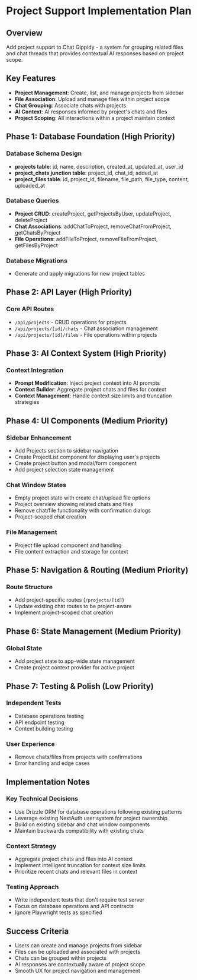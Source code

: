 # Project Support Implementation Plan

## Overview
Add project support to Chat Gippidy - a system for grouping related files and chat threads that provides contextual AI responses based on project scope.

## Key Features
- **Project Management**: Create, list, and manage projects from sidebar
- **File Association**: Upload and manage files within project scope
- **Chat Grouping**: Associate chats with projects
- **AI Context**: AI responses informed by project's chats and files
- **Project Scoping**: All interactions within a project maintain context

## Phase 1: Database Foundation (High Priority)

### Database Schema Design
- **projects table**: id, name, description, created_at, updated_at, user_id
- **project_chats junction table**: project_id, chat_id, added_at
- **project_files table**: id, project_id, filename, file_path, file_type, content, uploaded_at

### Database Queries
- **Project CRUD**: createProject, getProjectsByUser, updateProject, deleteProject
- **Chat Associations**: addChatToProject, removeChatFromProject, getChatsByProject
- **File Operations**: addFileToProject, removeFileFromProject, getFilesByProject

### Database Migrations
- Generate and apply migrations for new project tables

## Phase 2: API Layer (High Priority)

### Core API Routes
- `/api/projects` - CRUD operations for projects
- `/api/projects/[id]/chats` - Chat association management
- `/api/projects/[id]/files` - File operations within projects

## Phase 3: AI Context System (High Priority)

### Context Integration
- **Prompt Modification**: Inject project context into AI prompts
- **Context Builder**: Aggregate project chats and files for context
- **Context Management**: Handle context size limits and truncation strategies

## Phase 4: UI Components (Medium Priority)

### Sidebar Enhancement
- Add Projects section to sidebar navigation
- Create ProjectList component for displaying user's projects
- Create project button and modal/form component
- Add project selection state management

### Chat Window States
- Empty project state with create chat/upload file options
- Project overview showing related chats and files
- Remove chat/file functionality with confirmation dialogs
- Project-scoped chat creation

### File Management
- Project file upload component and handling
- File content extraction and storage for context

## Phase 5: Navigation & Routing (Medium Priority)

### Route Structure
- Add project-specific routes (`/projects/[id]`)
- Update existing chat routes to be project-aware
- Implement project-scoped chat creation

## Phase 6: State Management (Medium Priority)

### Global State
- Add project state to app-wide state management
- Create project context provider for active project

## Phase 7: Testing & Polish (Low Priority)

### Independent Tests
- Database operations testing
- API endpoint testing
- Context building testing

### User Experience
- Remove chats/files from projects with confirmations
- Error handling and edge cases

## Implementation Notes

### Key Technical Decisions
- Use Drizzle ORM for database operations following existing patterns
- Leverage existing NextAuth user system for project ownership
- Build on existing sidebar and chat window components
- Maintain backwards compatibility with existing chats

### Context Strategy
- Aggregate project chats and files into AI context
- Implement intelligent truncation for context size limits
- Prioritize recent chats and relevant files in context

### Testing Approach
- Write independent tests that don't require test server
- Focus on database operations and API contracts
- Ignore Playwright tests as specified

## Success Criteria
- Users can create and manage projects from sidebar
- Files can be uploaded and associated with projects
- Chats can be grouped within projects
- AI responses are contextually aware of project scope
- Smooth UX for project navigation and management